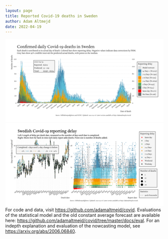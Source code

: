 ```yaml
---
layout: page
title: Reported Covid-19 deaths in Sweden
author: Adam Altmejd
date: 2022-04-19
---
```


![Graph of Swedish Covid-19 deaths with reporting delay.](deaths_lag_sweden_2022-04-19.png "Swedish Covid-19 deaths.")
![Graph of Swedish Covid-19 reporting delay in daily deaths.](lag_trend_sweden_2022-04-19.png "Trend in Swedish Covid-19 mortality reporting delay.")
For code and data, visit <https://github.com/adamaltmejd/covid>.
Evaluations of the statistical model and the old constant average forecast are available here: <https://github.com/adamaltmejd/covid/tree/master/docs/eval>.
For an indepth explanation and evaluation of the nowcasting model, see <https://arxiv.org/abs/2006.06840>.
